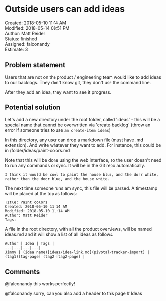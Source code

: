 # Outside users can add ideas

Created: 2018-05-10 11:14 AM  
Modified: 2018-05-14 08:51 PM  
Author: Matt Reider  
Status: finished  
Assigned: falconandy  
Estimate: 3  

## Problem statement

Users that are not on the product / engineering team would like to add ideas to our backlogs. They don't know git, they don't use the command line.

After they add an idea, they want to see it progress.

## Potential solution

Let's add a new directory under the root folder, called 'ideas' - this will be a special name that cannot be overwritten via 'create-backlog' (throw an error if someone tries to use `am create-item ideas`).

In this directory, any user can drop a markdown file (must have .md extension). And write whatever they want to add. For instance, this could be in /folder/ideas/paint-colors.md

Note that this will be done using the web interface, so the user doesn't need to run any commands or sync. It will be in the Git repo automatically.

```
I think it would be cool to paint the house blue, and the dorr white, rather than the door blue, and the house white.
```

The next time someone runs am sync, this file will be parsed. A timestamp will be placed at the top as follows:

```
Title: Paint colors  
Created: 2018-05-10 11:14 AM  
Modified: 2018-05-10 11:14 AM
Author: Matt Reider
Tags:
```

A file in the root directory, with all the product overviews, will be named ideas.md and it will show a list of all ideas as follows.

```
Author | Idea | Tags |
---|---|---|---|
Jimmy | (idea name)[ideas/idea-link.md](pivotal-tracker-import) | (tag1)[tag-page] (tag2)[tag2-page] |

```

## Comments

  @falconandy this works perfectly!

  @falconandy sorry, can you also add a header to this page # Ideas
